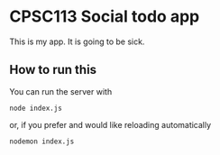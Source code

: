 # CPSC113 Social todo app

This is my app. It is going to be sick.

## How to run this

You can run the server with 

    node index.js
    
or, if you prefer and would like reloading automatically

    nodemon index.js
